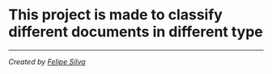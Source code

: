 # This project is made to classify different documents in different type

---

_Created by [Felipe Silva](github.com/and3sil4)_
